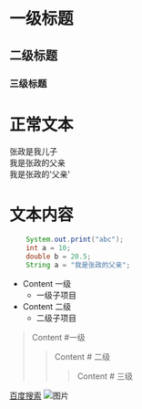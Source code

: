 # 一级标题
## 二级标题
### 三级标题


# 正常文本
张政是我儿子</br>
我是张政的父亲</br>
我是张政的'父亲'</br>

# 文本内容

```Java
    System.out.print("abc");
    int a = 10;
    double b = 20.5;
    String a = "我是张政的父亲";
```
* Content 一级
    * 一级子项目
* Content 二级
    * 二级子项目

> Content #一级
>> Content # 二级
>>> Content # 三级

[百度搜索](www.baidu.com "点击搜索一下")
![图片](C:/Users/于淼/Desktop/11.png)
